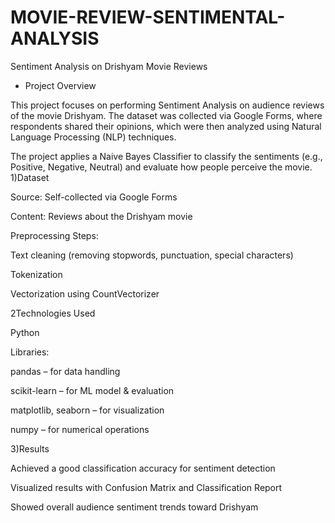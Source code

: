 # MOVIE-REVIEW-SENTIMENTAL-ANALYSIS
Sentiment Analysis on Drishyam Movie Reviews
* Project Overview

This project focuses on performing Sentiment Analysis on audience reviews of the movie Drishyam. The dataset was collected via Google Forms, where respondents shared their opinions, which were then analyzed using Natural Language Processing (NLP) techniques.

The project applies a Naive Bayes Classifier to classify the sentiments (e.g., Positive, Negative, Neutral) and evaluate how people perceive the movie.
1)Dataset

Source: Self-collected via Google Forms

Content: Reviews about the Drishyam movie

Preprocessing Steps:

Text cleaning (removing stopwords, punctuation, special characters)

Tokenization

Vectorization using CountVectorizer

2Technologies Used

Python 

Libraries:

pandas – for data handling

scikit-learn – for ML model & evaluation

matplotlib, seaborn – for visualization

numpy – for numerical operations

3)Results

Achieved a good classification accuracy for sentiment detection

Visualized results with Confusion Matrix and Classification Report

Showed overall audience sentiment trends toward Drishyam
